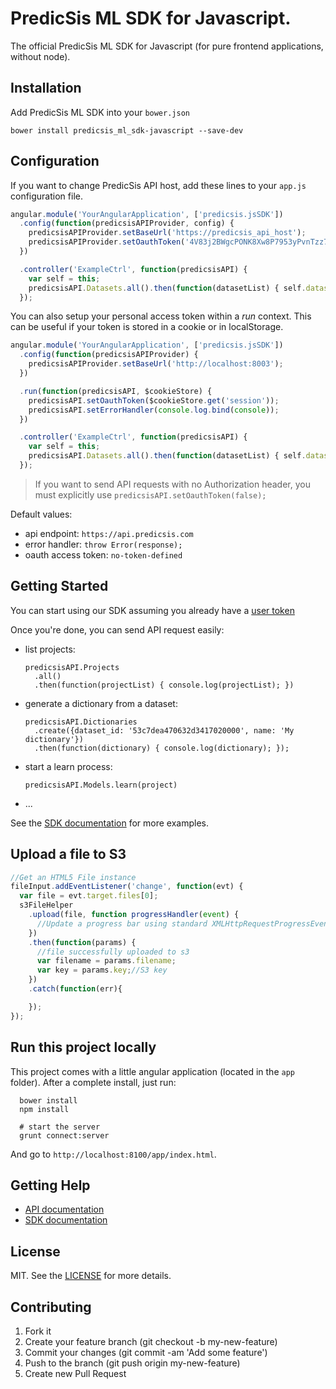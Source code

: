 # PredicSis ML SDK for Javascript.

The official PredicSis ML SDK for Javascript (for pure frontend applications, without node).

## Installation

Add PredicSis ML SDK into your `bower.json`

```shell
bower install predicsis_ml_sdk-javascript --save-dev
```

## Configuration

If you want to change PredicSis API host, add these lines to your `app.js` configuration file.

```javascript
angular.module('YourAngularApplication', ['predicsis.jsSDK'])
  .config(function(predicsisAPIProvider, config) {
    predicsisAPIProvider.setBaseUrl('https://predicsis_api_host');
    predicsisAPIProvider.setOauthToken('4V83j2BWgcPONK8Xw8P7953yPvnTzz784V83j2BWgcPONK8Xw8P7953yPvnTzz78');
  })

  .controller('ExampleCtrl', function(predicsisAPI) {
    var self = this;
    predicsisAPI.Datasets.all().then(function(datasetList) { self.datasets = datasetList; });
  });
```

You can also setup your personal access token within a _run_ context. This can be useful if your token is stored in a
cookie or in localStorage.

```javascript
angular.module('YourAngularApplication', ['predicsis.jsSDK'])
  .config(function(predicsisAPIProvider) {
    predicsisAPIProvider.setBaseUrl('http://localhost:8003');
  })

  .run(function(predicsisAPI, $cookieStore) {
    predicsisAPI.setOauthToken($cookieStore.get('session'));
    predicsisAPI.setErrorHandler(console.log.bind(console));
  })

  .controller('ExampleCtrl', function(predicsisAPI) {
    var self = this;
    predicsisAPI.Datasets.all().then(function(datasetList) { self.datasets = datasetList; });
  });
```

> If you want to send API requests with no Authorization header, you must explicitly use `predicsisAPI.setOauthToken(false);`

Default values:
- api endpoint: `https://api.predicsis.com`
- error handler: `throw Error(response);`
- oauth access token: `no-token-defined`

## Getting Started

You can start using our SDK assuming you already have a [user token](https://developer.predicsis.com/doc/v1/overview/oauth2/#get-authorization-from-a-user)

Once you're done, you can send API request easily:

- list projects: 
    ```
    predicsisAPI.Projects
      .all()
      .then(function(projectList) { console.log(projectList); })
    ```
- generate a dictionary from a dataset:
    ```
    predicsisAPI.Dictionaries
      .create({dataset_id: '53c7dea470632d3417020000', name: 'My dictionary'})
      .then(function(dictionary) { console.log(dictionary); });
    ```
- start a learn process:
    ```
    predicsisAPI.Models.learn(project)
    ```
- ...

See the [SDK documentation](http://yllieth.github.io/predicsis_ml_sdk-javascript) for more examples.

## Upload a file to S3

```javascript
//Get an HTML5 File instance
fileInput.addEventListener('change', function(evt) {
  var file = evt.target.files[0];
  s3FileHelper
    .upload(file, function progressHandler(event) {
      //Update a progress bar using standard XMLHttpRequestProgressEvent
    })
    .then(function(params) {
      //file successfully uploaded to s3
      var filename = params.filename;
      var key = params.key;//S3 key
    })
    .catch(function(err){

    });
});
```

## Run this project locally

This project comes with a little angular application (located in the `app` folder). After a complete install, just run:

```
  bower install
  npm install

  # start the server
  grunt connect:server
```

And go to `http://localhost:8100/app/index.html`.

## Getting Help

* [API documentation](https://developer.predicsis.com/doc/v1/overview/)
* [SDK documentation](http://yllieth.github.io/predicsis_ml_sdk-javascript)


## License

MIT. See the [LICENSE](https://github.com/yllieth/predicsis_ml_sdk-javascript/blob/master/LICENSE) for more details.


## Contributing

1. Fork it
2. Create your feature branch (git checkout -b my-new-feature)
3. Commit your changes (git commit -am 'Add some feature')
4. Push to the branch (git push origin my-new-feature)
5. Create new Pull Request
